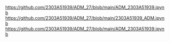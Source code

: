 https://github.com/2303A51939/ADM_27/blob/main/ADM_2303A51939.ipynb
https://github.com/2303A51939/ADM_27/blob/main/2303A51939_ADM.ipynb
https://github.com/2303A51939/ADM_27/blob/main/ADM_2303A51939.ipynb
